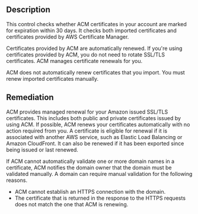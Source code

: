 ## Description

This control checks whether ACM certificates in your account are marked for
expiration within 30 days. It checks both imported certificates and
certificates provided by AWS Certificate Manager.

Certificates provided by ACM are automatically renewed. If you're using
certificates provided by ACM, you do not need to rotate SSL/TLS certificates.
ACM manages certificate renewals for you.

ACM does not automatically renew certificates that you import. You must renew
imported certificates manually.

## Remediation

ACM provides managed renewal for your Amazon issued SSL/TLS certificates. This
includes both public and private certificates issued by using ACM. If possible,
ACM renews your certificates automatically with no action required from you. A
certificate is eligible for renewal if it is associated with another AWS
service, such as Elastic Load Balancing or Amazon CloudFront. It can also be
renewed if it has been exported since being issued or last renewed.

If ACM cannot automatically validate one or more domain names in a certificate,
ACM notifies the domain owner that the domain must be validated manually. A
domain can require manual validation for the following reasons.

- ACM cannot establish an HTTPS connection with the domain.
- The certificate that is returned in the response to the HTTPS requests does not
match the one that ACM is renewing.
